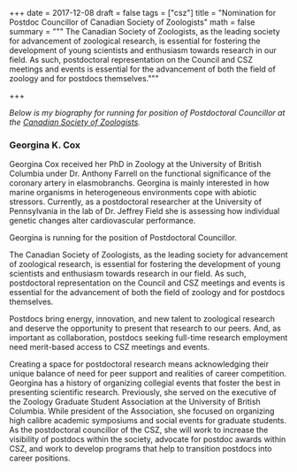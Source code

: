 +++
date = 2017-12-08
draft = false
tags = ["csz"]
title = "Nomination for Postdoc Councillor of Canadian Society of Zoologists"
math = false
summary = """
The Canadian Society of Zoologists, as the leading society for advancement of zoological research, is essential for fostering the development of young scientists and enthusiasm towards research in our field. As such, postdoctoral representation on the Council and CSZ meetings and events is essential for the advancement of both the field of zoology and for postdocs themselves."""

+++

_Below is my biography for running for position of Postdoctoral Councillor at the [Canadian Society of Zoologists](https://www.csz-scz.ca/)._

### Georgina K. Cox

Georgina Cox received her PhD in Zoology at the University of British Columbia under Dr. Anthony Farrell on the functional significance of the coronary artery in elasmobranchs. Georgina is mainly interested in how marine organisms in heterogeneous environments cope with abiotic stressors. Currently, as a postdoctoral researcher at the University of Pennsylvania in the lab of Dr. Jeffrey Field she is assessing how individual genetic changes alter cardiovascular performance.

Georgina is running for the position of Postdoctoral Councillor.

The Canadian Society of Zoologists, as the leading society for advancement of zoological research, is essential for fostering the development of young scientists and enthusiasm towards research in our field. As such, postdoctoral representation on the Council and CSZ meetings and events is essential for the advancement of both the field of zoology and for postdocs themselves.

Postdocs bring energy, innovation, and new talent to zoological research and deserve the opportunity to present that research to our peers. And, as important as collaboration, postdocs seeking full-time research employment need merit-based access to CSZ meetings and events.

Creating a space for postdoctoral research means acknowledging their unique balance of need for peer support and realities of career competition. Georgina has a history of organizing collegial events that foster the best in presenting scientific research. Previously, she served on the executive of the Zoology Graduate Student Association at the University of British Columbia. While president of the Association, she focused on organizing high calibre academic symposiums and social events for graduate students. As the postdoctoral councillor of the CSZ, she will work to increase the visibility of postdocs within the society, advocate for postdoc awards within CSZ, and work to develop programs that help to transition postdocs into career positions.


